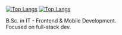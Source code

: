 &nbsp;&nbsp;&nbsp;&nbsp;
[![Top Langs](https://github-readme-stats.vercel.app/api/top-langs/?username=rdmaw&size_weight=0.5&count_weight=0.5&hide=html,java&langs_count=3&theme=graywhite)](https://github.com/rdmaw?tab=repositories#gh-light-mode-only)
[![Top Langs](https://github-readme-stats.vercel.app/api/top-langs/?username=rdmaw&size_weight=0.5&count_weight=0.5&hide=html,java&langs_count=3&theme=github_dark_dimmed)](https://github.com/rdmaw?tab=repositories#gh-dark-mode-only)

<p>
  &nbsp;&nbsp;&nbsp;&nbsp;&nbsp;B.Sc. in IT - Frontend & Mobile Development.
  <br/>
  &nbsp;&nbsp;&nbsp;&nbsp;&nbsp;Focused on full-stack dev.
</p>

<!-- &nbsp;&nbsp;&nbsp;&nbsp;&nbsp;[Contact me](https://contact.redmaw.dev) -->
<!-- <p align="left">
  &nbsp;&nbsp;&nbsp;
  <a href="https://www.linkedin.com/in/janandreasrusnak/" target="_blank"><img align="center" src="assets/linkedin.svg" alt="LinkedIn" height="30" width="35" /></a>&nbsp;     
  <a href="https://discord.com/users/189753449670246401" target="_blank"><img align="center" src="assets/discord.svg" alt="Discord" height="36" width="40" /></a>
</p> -->
